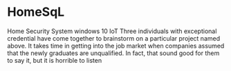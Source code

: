 # HomeSqL
Home Security System windows 10 IoT
Three individuals with exceptional credential have come together to brainstorm on a particular project named above. It takes time in getting into the job market when companies assumed that the newly graduates are unqualified. In fact, that sound good for them to say it, but it is horrible to     listen
